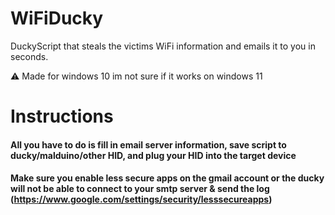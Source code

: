 # WiFiDucky
DuckyScript that steals the victims WiFi information and emails it to you in seconds. 

⚠️ Made for windows 10 im not sure if it works on windows 11  

# Instructions
#### All you have to do is fill in email server information, save script to ducky/malduino/other HID, and plug your HID into the target device
#### Make sure you enable less secure apps on the gmail account or the ducky will not be able to connect to your smtp server & send the log (https://www.google.com/settings/security/lesssecureapps)
